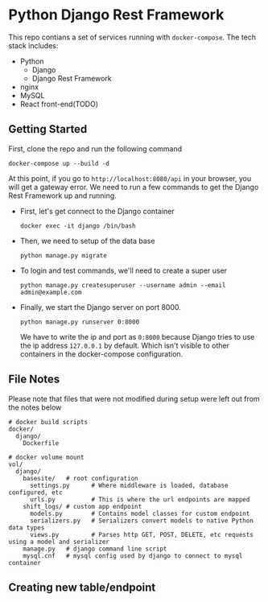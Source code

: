 # Python Django Rest Framework
This repo contians a set of services running with `docker-compose`.  The tech stack includes:
  - Python 
    - Django
    - Django Rest Framework
  - nginx 
  - MySQL 
  - React front-end(TODO) 


## Getting Started
First, clone the repo and run the following command
```
docker-compose up --build -d
```

At this point, if you go to `http://localhost:8080/api` in your browser, you will get a gateway error.  We need to run a few commands to get the Django Rest Framework up and running.

  - First, let's get connect to the Django container

    ```
    docker exec -it django /bin/bash
    ```

  - Then, we need to setup of the data base

    ```
    python manage.py migrate
    ```

  - To login and test commands, we'll need to create a super user

    ```
    python manage.py createsuperuser --username admin --email admin@example.com
    ```

  - Finally, we start the Django server on port 8000.  

    ```
    python manage.py runserver 0:8000
    ```

    We have to write the ip and port as `0:8000` because Django tries to use the ip address `127.0.0.1` by default.  Which isn't visible to other containers in the docker-compose configuration.


## File Notes
Please note that files that were not modified during setup were left out from the notes below
```
# docker build scripts
docker/
  django/
    Dockerfile 

# docker volume mount
vol/            
  django/
    basesite/   # root configuration
      settings.py      # Where middleware is loaded, database configured, etc
      urls.py          # This is where the url endpoints are mapped
    shift_logs/ # custom app endpoint
      models.py        # Contains model classes for custom endpoint
      serializers.py   # Serializers convert models to native Python data types
      views.py         # Parses http GET, POST, DELETE, etc requests using a model and serializer
    manage.py   # django command line script
    mysql.cnf   # mysql config used by django to connect to mysql container
```

## Creating new table/endpoint
